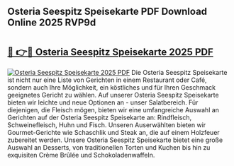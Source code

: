 ## Osteria Seespitz Speisekarte PDF Download Online 2025 RVP9d

# <h2><a href="http://gcb54u.nevu.top/?p=Osteria+Seespitz+Speisekarte">🔗 👉🔴 Osteria Seespitz Speisekarte 2025 PDF</a></h2>

[![Osteria Seespitz Speisekarte 2025 PDF](https://i.imgur.com/dBaPXMq.png)](http://gcb54u.nevu.top/?p=Osteria+Seespitz+Speisekarte)
Die Osteria Seespitz Speisekarte ist nicht nur eine Liste von Gerichten in einem Restaurant oder Café, sondern auch Ihre Möglichkeit, ein köstliches und für Ihren Geschmack geeignetes Gericht zu wählen. Auf unserer Osteria Seespitz Speisekarte bieten wir leichte und neue Optionen an - unser Salatbereich. Für diejenigen, die Fleisch mögen, bieten wir eine umfangreiche Auswahl an Gerichten auf der Osteria Seespitz Speisekarte an: Rindfleisch, Schweinefleisch, Huhn und Fisch. Unseren Auserwählten bieten wir Gourmet-Gerichte wie Schaschlik und Steak an, die auf einem Holzfeuer zubereitet werden. Unsere Osteria Seespitz Speisekarte bietet eine große Auswahl an Desserts, von traditionellen Torten und Kuchen bis hin zu exquisiten Crème Brûlée und Schokoladenwaffeln.
